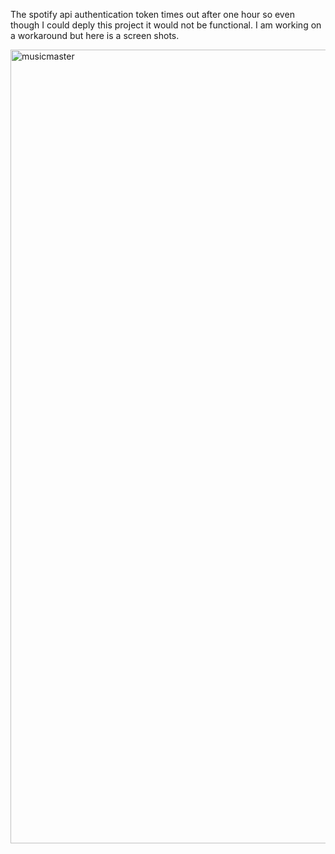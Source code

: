The spotify api authentication token times out after one hour so even though I could deply this project it would not be functional. I am working on a workaround but here is a screen shots. 

<img width="1270" alt="musicmaster" src="https://user-images.githubusercontent.com/14829509/33418688-10f19d36-d575-11e7-8921-c3e78de2bb42.png">


